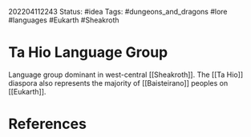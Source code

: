 202204112243
Status: #idea
Tags: #dungeons_and_dragons #lore #languages #Eukarth #Sheakroth

# Ta Hio Language Group
Language group dominant in west-central [[Sheakroth]]. The [[Ta Hio]] diaspora also represents the majority of [[Baisteirano]] peoples on [[Eukarth]]. 




# References